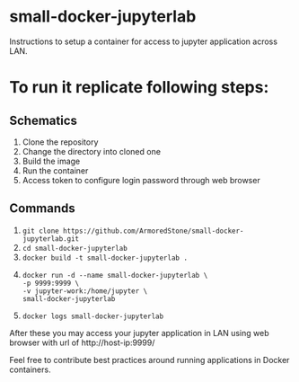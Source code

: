 # small-docker-jupyterlab
Instructions to setup a container for access to jupyter application across LAN. 

# To run it replicate following steps:

## Schematics
1. Clone the repository
2. Change the directory into cloned one
3. Build the image
4. Run the container
5. Access token to configure login password through web browser

## Commands
1. `git clone https://github.com/ArmoredStone/small-docker-jupyterlab.git`
2. `cd small-docker-jupyterlab`
3. `docker build -t small-docker-jupyterlab .`
4. ```
   docker run -d --name small-docker-jupyterlab \
   -p 9999:9999 \
   -v jupyter-work:/home/jupyter \
   small-docker-jupyterlab
   ```
5. `docker logs small-docker-jupyterlab`

After these you may access your jupyter application in LAN using web browser with url of http://host-ip:9999/

Feel free to contribute best practices around running applications in Docker containers.
